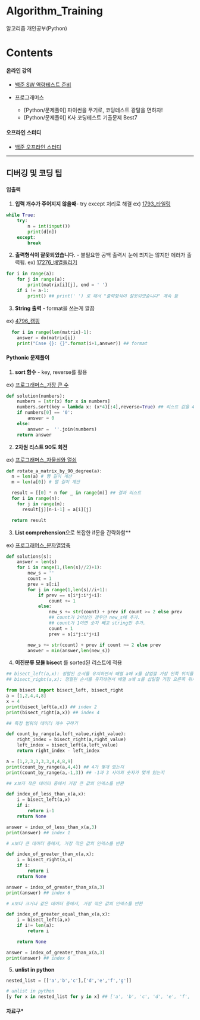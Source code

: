 # Algorithm_Training


알고리즘 개인공부(Python)

# Contents

#### 온라인 강의

- [백준 SW 역량테스트 준비](https://github.com/yunsikus/Algorithm_Training/tree/master/%EB%B0%B1%EC%A4%80_SW_%EC%97%AD%EB%9F%89%ED%85%8C%EC%8A%A4%ED%8A%B8_%EC%A4%80%EB%B9%84)

- 프로그래머스
    - [Python/문제풀이] 파이썬을 무기로, 코딩테스트 광탈을 면하자!
    - [Python/문제풀이] K사 코딩테스트 기출문제 Best7

#### 오프라인 스터디

- [백준 오프라인 스터디](https://github.com/yunsikus/Algorithm_Training/tree/master/%EB%B0%B1%EC%A4%80_%EC%98%A4%ED%94%84%EB%9D%BC%EC%9D%B8_%EC%8A%A4%ED%84%B0%EB%94%94)

----

## 디버깅 및 코딩 팁


#### 입출력

1. **입력 개수가 주어지지 않을때**- try except 처리로 해결
ex) [1793_타일링](https://www.acmicpc.net/problem/1793)
```Python
while True:
    try:
        n = int(input())
        print(d[n])
    except:
        break
```

2. **출력형식이 잘못되었습니다**. - 불필요한 공백 출력시 눈에 띄지는 않지만 에러가 출력됨.
ex) [17276_배열돌리기](https://www.acmicpc.net/problem/17276)
```python
for i in range(a):
    for j in range(a):
        print(matrix[i][j], end = ' ')
    if i != a-1:
        print() ## print(' ') 로 해서 "출력형식이 잘못되었슫니다" 계속 뜸
```
3. **String 출력** - format을 쓰는게 깔끔

ex) [4796_캠핑](https://www.acmicpc.net/problem/4796)

```python
  for i in range(len(matrix)-1):
    answer = do(matrix[i])
    print("Case {}: {}".format(i+1,answer)) ## format

```

#### Pythonic 문제풀이

1. **sort 함수** - key, reverse를 활용

ex) [프로그래머스_가장 큰 수](https://programmers.co.kr/learn/courses/30/lessons/42746)
```python
def solution(numbers):
    numbers = [str(x) for x in numbers]
    numbers.sort(key = lambda x: (x*4)[:4],reverse=True) ## 리스트 값을 4번 반복한후 4번째 자리까지 가장 큰수를 추출
    if numbers[0] == '0':
        answer = 0
    else:
        answer =  ''.join(numbers)
    return answer
```

2. **2차원 리스트 90도 회전**

ex) [프로그래머스_자물쇠와 열쇠](https://programmers.co.kr/learn/courses/10336/lessons/64196)

```python
def rotate_a_matrix_by_90_degree(a):
  n = len(a) # 행 길이 계산
  m = len(a[0]) # 열 길이 계산

  result = [[0] * n for _ in range(m)] ## 결과 리스트
  for i in range(n):
    for j in range(m):
      result[j][n-i-1] = a[i][j]

  return result
```
3. **List comprehension**으로 복잡한 if문을 간략화함**

ex) [프로그래머스_문자열압축](https://programmers.co.kr/learn/courses/10336/lessons/64194)

```python
def solutions(s):
    answer = len(s)
    for i in range(1,(len(s)//2)+1):
        new_s = ''
        count = 1
        prev = s[:i]
        for j in range(1,len(s)//i+1):
            if prev == s[i*j:i*j+i]:
                count += 1
            else:  
                new_s += str(count) + prev if count >= 2 else prev
                ## count가 2이상인 경우만 new_s에 추가.
                ## count가 1이면 숫자 빼고 string만 추가.
                count = 1   
                prev = s[i*j:i*j+i]

        new_s += str(count) + prev if count >= 2 else prev
        answer = min(answer,len(new_s))
```
4. **이진분류 모듈 bisect** 를 sorted된 리스트에 적용

```python
## bisect_left(a,x): 정렬된 순서를 유지하면서 배열 a에 x를 삽입할 가장 왼쪽 위치를 반환
## bisect_right(a,x): 정렬된 순서를 유지하면서 배열 a에 x를 삽일할 가장 오른쪽 위치를 반환

from bisect import bisect_left, bisect_right
a = [1,2,4,4,8]
x = 4
print(bisect_left(a,x)) ## index 2
print(bisect_right(a,x)) ## index 4
```
```python
## 특정 범위의 데이터 개수 구하기

def count_by_range(a,left_value,right_value):
    right_index = bisect_right(a,right_value)
    left_index = bisect_left(a,left_value)
    return right_index - left_index

a = [1,2,3,3,3,3,4,4,8,9]
print(count_by_range(a,4,4)) ## 4가 몇개 있는지
print(count_by_range(a,-1,3)) ## -1과 3 사이의 숫자가 몇개 있는지
```

```python
## x보자 작은 데이터 중에서 가장 큰 값의 인덱스를 반환

def index_of_less_than_x(a,x):
    i = bisect_left(a,x)
    if i:
        return i-1
    return None

answer = index_of_less_than_x(a,3)
print(answer) ## index 1
```
```python
# x보다 큰 데이터 중에서, 가장 작은 값의 인덱스를 반환

def index_of_greater_than_x(a,x):
    i = bisect_right(a,x)
    if i:
        return i
    return None

answer = index_of_greater_than_x(a,3)
print(answer) ## index 6
```

```python
# x보다 크거나 같은 데이터 중에서, 가장 작은 값의 인덱스를 반환

def index_of_greater_equal_than_x(a,x):
    i = bisect_left(a,x)
    if i!= len(a):
        return i

    return None

answer = index_of_greater_than_x(a,3)
print(answer) ## index 6
  ```

5. **unlist in python**
```python
nested_list = [['a','b','c'],['d','e','f','g']]

# unlist in python
[y for x in nested_list for y in x] ## ['a', 'b', 'c', 'd', 'e', 'f', 'g']
```

#### 자료구*
